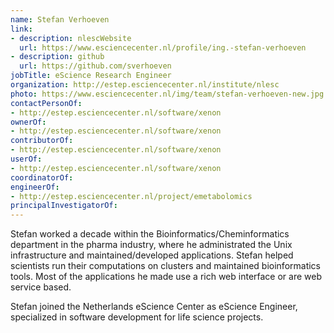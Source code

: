 ```yaml
---
name: Stefan Verhoeven
link:
- description: nlescWebsite
  url: https://www.esciencecenter.nl/profile/ing.-stefan-verhoeven
- description: github
  url: https://github.com/sverhoeven
jobTitle: eScience Research Engineer
organization: http://estep.esciencecenter.nl/institute/nlesc
photo: https://www.esciencecenter.nl/img/team/stefan-verhoeven-new.jpg
contactPersonOf:
- http://estep.esciencecenter.nl/software/xenon
ownerOf:
- http://estep.esciencecenter.nl/software/xenon
contributorOf:
- http://estep.esciencecenter.nl/software/xenon
userOf:
- http://estep.esciencecenter.nl/software/xenon
coordinatorOf:
engineerOf:
- http://estep.esciencecenter.nl/project/emetabolomics
principalInvestigatorOf:
---
```

Stefan worked a decade within the Bioinformatics/Cheminformatics department in the pharma industry, where he administrated the Unix infrastructure and maintained/developed applications. Stefan helped scientists run their computations on clusters and maintained bioinformatics tools.
Most of the applications he made use a rich web interface or are web service based.

Stefan joined the Netherlands eScience Center as eScience Engineer, specialized in software development for life science projects.
